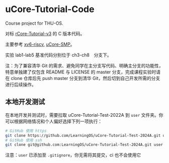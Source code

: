 # uCore-Tutorial-Code

Course project for THU-OS.

对标 [rCore-Tutorial-v3](https://github.com/rcore-os/rCore-Tutorial-v3/) 的 C 版本代码。

主要参考 [xv6-riscv](https://github.com/mit-pdos/xv6-riscv), [uCore-SMP](https://github.com/TianhuaTao/uCore-SMP)。

实验 lab1-lab5 基准代码分别位于 ch3-ch8　分支下。

注：为了兼容清华 Git 的需求、避免同学在主分支写代码、明确主分支的功能性，特意单独建了仅包含 README 与 LICENSE 的 master 分支，完成课程实验时请在 clone 仓库后先 push master 分支到清华 Git，然后切到自己开发所需的分支进行后续操作。

## 本地开发测试

在本地开发并测试时，需要拉取 uCore-Tutorial-Test-2022A 到 `user` 文件夹。你可以根据网络情况和个人偏好选择下列一项执行：

```bash
# GitHub 使用 https
git clone https://github.com/LearningOS/uCore-Tutorial-Test-2024A.git user
# GitHub 使用 ssh
git clone git@github.com:LearningOS/uCore-Tutorial-Test-2024A.git user
```

注意：`user` 已添加至 `.gitignore`，你无需将其提交，ci 也不会使用它